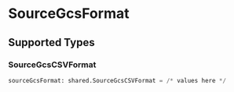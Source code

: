 # SourceGcsFormat


## Supported Types

### SourceGcsCSVFormat

```python
sourceGcsFormat: shared.SourceGcsCSVFormat = /* values here */
```

